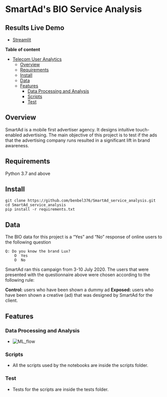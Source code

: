# SmartAd's BIO Service Analysis

## Results Live Demo

- [Streamlit](#)

**Table of content**

- [Telecom User Analytics](#Telecom_user_analytics)
  - [Overview](#overview)
  - [Requirements](#requirements)
  - [Install](#install)
  - [Data](#data)
  - [Features](#features)
    - [Data Processing and Analysis](#data-processing-and-analysis)
    - [Scripts](#scripts)
    - [Test](#test)

## Overview

SmartAd is a mobile first advertiser agency. It designs intuitive touch-enabled advertising.
The main objective of this project is to test if the ads that the advertising company runs resulted in a significant lift in brand awareness. 

## Requirements
  Python 3.7 and above

## Install
```
git clone https://github.com/benbel376/SmartAd_service_analysis.git
cd SmartAd_service_analysis
pip install -r requirements.txt
```

## Data
  The BIO data for this project is a “Yes” and “No” response of online users to the following question


    Q: Do you know the brand Lux?
		O  Yes
		O  No

SmartAd ran this campaign from 3-10 July 2020. The users that were presented with the questionnaire above were chosen according to the following rule:

**Control:** users who have been shown a dummy ad
**Exposed:** users who have been shown a creative (ad) that was designed by SmartAd for the client.

## Features

### Data Processing and Analysis
  - ![ML_flow](https://github.com/benbel376/SmartAd_service_analysis/blob/main/mlflow.jpg?raw=true)
### Scripts
 - All the scripts used by the notebooks are inside the scripts folder.

### Test
 - Tests for the scripts are inside the tests folder.